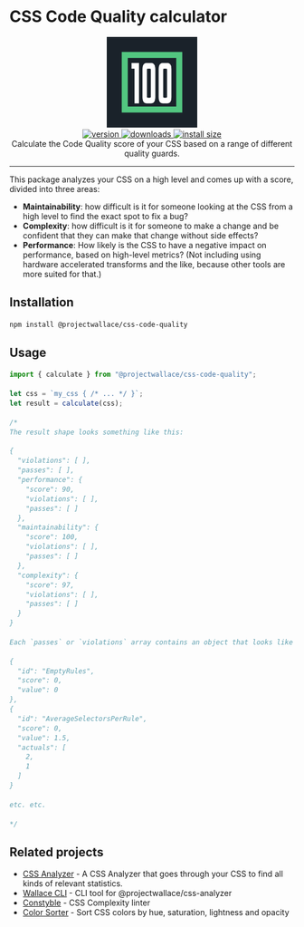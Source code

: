 # CSS Code Quality calculator

<div align="center">
  <img src="logo.png" height="160" width="160" alt="Analyzer logo">
</div>

<div align="center">
  <a href="https://npmjs.org/package/@projectwallace/css-code-quality">
    <img src="https://badgen.net/npm/v/@projectwallace/css-code-quality" alt="version" />
  </a>
  <a href="https://npmjs.org/package/@projectwallace/css-code-quality">
    <img src="https://badgen.now.sh/npm/dm/@projectwallace/css-code-quality" alt="downloads" />
  </a>
  <a href="https://packagephobia.com/result?p=%40projectwallace%2Fcss-code-quality">
    <img src="https://packagephobia.com/badge?p=%40projectwallace%2Fcss-code-quality" alt="install size" />
  </a>
</div>

<div align="center">
  Calculate the Code Quality score of your CSS based on a range of different quality guards.
</div>

---

This package analyzes your CSS on a high level and comes up with a score, divided into three areas:

- **Maintainability**: how difficult is it for someone looking at the CSS from a high level to find the exact spot to fix a bug?
- **Complexity**: how difficult is it for someone to make a change and be confident that they can make that change without side effects?
- **Performance**: How likely is the CSS to have a negative impact on performance, based on high-level metrics? (Not including using hardware accelerated transforms and the like, because other tools are more suited for that.)

## Installation

```bash
npm install @projectwallace/css-code-quality
```

## Usage

```js
import { calculate } from "@projectwallace/css-code-quality";

let css = `my_css { /* ... */ }`;
let result = calculate(css);

/*
The result shape looks something like this:

{
  "violations": [ ],
  "passes": [ ],
  "performance": {
    "score": 90,
    "violations": [ ],
    "passes": [ ]
  },
  "maintainability": {
    "score": 100,
    "violations": [ ],
    "passes": [ ]
  },
  "complexity": {
    "score": 97,
    "violations": [ ],
    "passes": [ ]
  }
}

Each `passes` or `violations` array contains an object that looks like this:

{
  "id": "EmptyRules",
  "score": 0,
  "value": 0
},
{
  "id": "AverageSelectorsPerRule",
  "score": 0,
  "value": 1.5,
  "actuals": [
    2,
    1
  ]
}

etc. etc.

*/
```

## Related projects

- [CSS Analyzer](https://github.com/projectwallace/css-analyzer) -
  A CSS Analyzer that goes through your CSS to find all kinds of relevant statistics.
- [Wallace CLI](https://github.com/projectwallace/wallace-cli) - CLI tool for
  @projectwallace/css-analyzer
- [Constyble](https://github.com/projectwallace/constyble) - CSS Complexity linter
- [Color Sorter](https://github.com/projectwallace/color-sorter) - Sort CSS colors
  by hue, saturation, lightness and opacity

